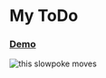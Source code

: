 # My ToDo

### [Demo]()

<img src="http://i.stack.imgur.com/SBv4T.gif" alt="this slowpoke moves"  width="" />
